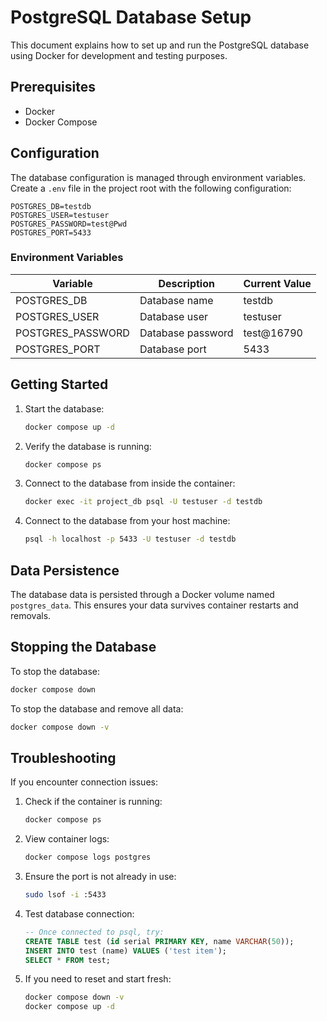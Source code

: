 # PostgreSQL Database Setup

This document explains how to set up and run the PostgreSQL database using Docker for development and testing purposes.

## Prerequisites

- Docker
- Docker Compose

## Configuration

The database configuration is managed through environment variables. Create a `.env` file in the project root with the following configuration:

```
POSTGRES_DB=testdb
POSTGRES_USER=testuser
POSTGRES_PASSWORD=test@Pwd
POSTGRES_PORT=5433
```

### Environment Variables

| Variable          | Description       | Current Value |
| ----------------- | ----------------- | ------------- |
| POSTGRES_DB       | Database name     | testdb        |
| POSTGRES_USER     | Database user     | testuser      |
| POSTGRES_PASSWORD | Database password | test@16790    |
| POSTGRES_PORT     | Database port     | 5433          |

## Getting Started

1. Start the database:

   ```bash
   docker compose up -d
   ```

2. Verify the database is running:

   ```bash
   docker compose ps
   ```

3. Connect to the database from inside the container:

   ```bash
   docker exec -it project_db psql -U testuser -d testdb
   ```

4. Connect to the database from your host machine:
   ```bash
   psql -h localhost -p 5433 -U testuser -d testdb
   ```

## Data Persistence

The database data is persisted through a Docker volume named `postgres_data`. This ensures your data survives container restarts and removals.

## Stopping the Database

To stop the database:

```bash
docker compose down
```

To stop the database and remove all data:

```bash
docker compose down -v
```

## Troubleshooting

If you encounter connection issues:

1. Check if the container is running:

   ```bash
   docker compose ps
   ```

2. View container logs:

   ```bash
   docker compose logs postgres
   ```

3. Ensure the port is not already in use:

   ```bash
   sudo lsof -i :5433
   ```

4. Test database connection:

   ```sql
   -- Once connected to psql, try:
   CREATE TABLE test (id serial PRIMARY KEY, name VARCHAR(50));
   INSERT INTO test (name) VALUES ('test item');
   SELECT * FROM test;
   ```

5. If you need to reset and start fresh:
   ```bash
   docker compose down -v
   docker compose up -d
   ```
